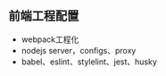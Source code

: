 ## 前端工程配置

- webpack工程化
- nodejs server，configs、proxy
- babel、eslint、stylelint、jest、husky






















